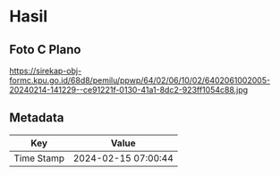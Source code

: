 # Hasil

## Foto C Plano

https://sirekap-obj-formc.kpu.go.id/68d8/pemilu/ppwp/64/02/06/10/02/6402061002005-20240214-141229--ce91221f-0130-41a1-8dc2-923ff1054c88.jpg


## Metadata

| Key        | Value               |
| ---------- | ------------------- |
| Time Stamp | 2024-02-15 07:00:44 |



